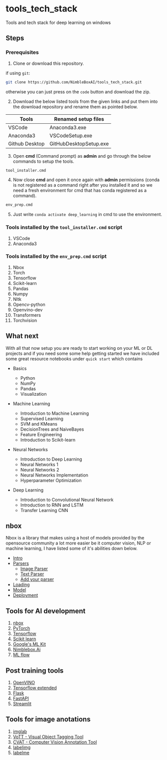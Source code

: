 # tools_tech_stack
Tools and tech stack for deep learning on windows

## Steps
### Prerequisites
1. Clone or download this repository.

if using `git`:
```bash
git clone https://github.com/NimbleBoxAI/tools_tech_stack.git
```
otherwise you can just press on the `code` button and download the zip.

2. Download the below listed tools from the given links and put them into the download repository and rename them as pointed below.

| Tools          | Renamed setup files    |
| -------------- | -------------------    |
| VSCode         | Anaconda3.exe          |
| Anaconda3      | VSCodeSetup.exe        |
| Github Desktop | GitHubDesktopSetup.exe |

3. Open **cmd** (Command prompt) as **admin** and go through the below commands to setup the tools.

 ```cmd
tool_installer.cmd
```

4. Now close **cmd** and open it once again with **admin** permissions (conda is not registered as a command right after you installed it and so we need a fresh environment for cmd that has conda registered as a command).

```cmd
env_prep.cmd
```

5. Just write `conda activate deep_learning` in cmd to use the environment.

### Tools installed by the `tool_installer.cmd` script

1. VSCode
2. Anaconda3

### Tools installed by the `env_prep.cmd` script

1. Nbox
2. Torch
3. Tensorflow
4. Scikit-learn
5. Pandas
6. Numpy
7. Nltk
8. Opencv-python
9. Openvino-dev
10. Transformers
11. Torchvision

## What next 

With all that now setup you are ready to start working on your ML or DL projects and if you need some some help getting started we have included some great resource notebooks under `quick start` which contains

* Basics
  * Python
  * NumPy
  * Pandas
  * Visualization

* Machine Learning
  * Introduction to Machine Learning
  * Supervised Learning
  * SVM and KMeans
  * DecisionTrees and NaiveBayes
  * Feature Engineering
  * Introduction to Scikit-learn

* Neural Networks
  * Introduction to Deep Learning
  * Neural Networks 1
  * Neural Networks 2
  * Neural Networks Implementation
  * Hyperparameter Optimization

* Deep Learning
  * Introduction to Convolutional Neural Network
  * Introduction to RNN and LSTM
  * Transfer Learning CNN 

## nbox

Nbox is a library that makes using a host of models provided by the opensource community a lot more easier be it computer vision, NLP or machine learning, I have listed some of it's abilities down below.

* [Intro](https://docs.nimblebox.ai/nbox/nbox-intro)
* [Parsers](https://docs.nimblebox.ai/nbox/nbox-intro/inference-parsing#parsers)
  * [Image Parser](https://docs.nimblebox.ai/nbox/nbox-intro/inference-parsing#nbox-parsers-imageparser)
  * [Text Parser](https://docs.nimblebox.ai/nbox/nbox-intro/inference-parsing#nbox-parsers-textparser)
  * [Add your parser](https://docs.nimblebox.ai/nbox/nbox-intro/inference-parsing#how-to-add-your-own-parser)
* [Loading](https://docs.nimblebox.ai/nbox/nbox-intro/loading-models-nbox.load#documentation)
* [Model](https://docs.nimblebox.ai/nbox/nbox-intro/making-your-own-model-nbox.model#documentation)
* [Deployment](https://docs.nimblebox.ai/nbox/nbox-intro/quickstart-with-deployment)

## Tools for AI development

1. [nbox](https://github.com/NimbleBoxAI/nbox)
2. [PyTorch](https://pytorch.org/)
3. [Tensorflow](https://www.tensorflow.org/)
4. [Scikit learn](scikit-learn.org/stable/)
5. [Google's ML Kit](https://developers.google.com/ml-kit)
6. [Nimblebox.Ai](https://nimblebox.ai/signin)
7. [ML flow](https://mlflow.org/)

## Post training tools

1. [OpenVINO](https://docs.openvinotoolkit.org/latest/index.html)
2. [Tensorflow extended](https://www.tensorflow.org/tfx)
3. [Flask](https://flask.palletsprojects.com/en/2.0.x/)
4. [FastAPI](https://fastapi.tiangolo.com/)
5. [Streamlit](https://streamlit.io/)

## Tools for image anotations

1. [imglab](https://imglab.in/)
2. [VoTT - Visual Object Tagging Tool](https://github.com/microsoft/VoTT)
3. [CVAT - Computer Vision Annotation Tool](https://github.com/openvinotoolkit/cvat)
4. [labelimg](https://github.com/tzutalin/labelImg)
5. [labelme](https://github.com/wkentaro/labelme)
